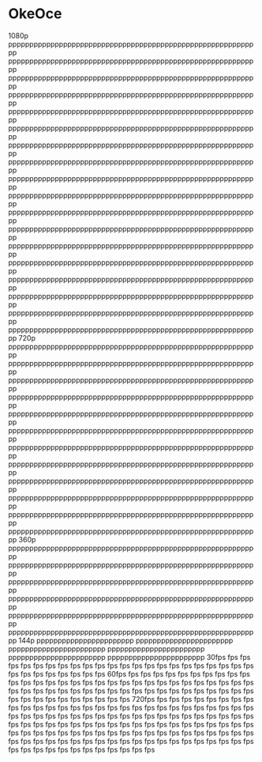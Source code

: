 # OkeOce
1080p
pppppppppppppppppppppppppppppppppppppppppppppppppppppppppppp
pppppppppppppppppppppppppppppppppppppppppppppppppppppppppppp
pppppppppppppppppppppppppppppppppppppppppppppppppppppppppppp
pppppppppppppppppppppppppppppppppppppppppppppppppppppppppppp
pppppppppppppppppppppppppppppppppppppppppppppppppppppppppppp
pppppppppppppppppppppppppppppppppppppppppppppppppppppppppppp
pppppppppppppppppppppppppppppppppppppppppppppppppppppppppppp
pppppppppppppppppppppppppppppppppppppppppppppppppppppppppppp
pppppppppppppppppppppppppppppppppppppppppppppppppppppppppppp
pppppppppppppppppppppppppppppppppppppppppppppppppppppppppppp
pppppppppppppppppppppppppppppppppppppppppppppppppppppppppppp
pppppppppppppppppppppppppppppppppppppppppppppppppppppppppppp
pppppppppppppppppppppppppppppppppppppppppppppppppppppppppppp
pppppppppppppppppppppppppppppppppppppppppppppppppppppppppppp
pppppppppppppppppppppppppppppppppppppppppppppppppppppppppppp
pppppppppppppppppppppppppppppppppppppppppppppppppppppppppppp
pppppppppppppppppppppppppppppppppppppppppppppppppppppppppppp
pppppppppppppppppppppppppppppppppppppppppppppppppppppppppppp
720p
pppppppppppppppppppppppppppppppppppppppppppppppppppppppppppp
pppppppppppppppppppppppppppppppppppppppppppppppppppppppppppp
pppppppppppppppppppppppppppppppppppppppppppppppppppppppppppp
pppppppppppppppppppppppppppppppppppppppppppppppppppppppppppp
pppppppppppppppppppppppppppppppppppppppppppppppppppppppppppp
pppppppppppppppppppppppppppppppppppppppppppppppppppppppppppp
pppppppppppppppppppppppppppppppppppppppppppppppppppppppppppp
pppppppppppppppppppppppppppppppppppppppppppppppppppppppppppp
pppppppppppppppppppppppppppppppppppppppppppppppppppppppppppp
pppppppppppppppppppppppppppppppppppppppppppppppppppppppppppp
pppppppppppppppppppppppppppppppppppppppppppppppppppppppppppp
pppppppppppppppppppppppppppppppppppppppppppppppppppppppppppp
360p
pppppppppppppppppppppppppppppppppppppppppppppppppppppppppppp
pppppppppppppppppppppppppppppppppppppppppppppppppppppppppppp
pppppppppppppppppppppppppppppppppppppppppppppppppppppppppppp
pppppppppppppppppppppppppppppppppppppppppppppppppppppppppppp
pppppppppppppppppppppppppppppppppppppppppppppppppppppppppppp
pppppppppppppppppppppppppppppppppppppppppppppppppppppppppppp
144p
ppppppppppppppppppppppp
ppppppppppppppppppppppp
ppppppppppppppppppppppp
ppppppppppppppppppppppp
ppppppppppppppppppppppp
ppppppppppppppppppppppp
30fps
fps fps fps fps fps fps fps fps fps fps
fps fps fps fps fps fps fps fps fps fps
fps fps fps fps fps fps fps fps fps fps
60fps
fps fps fps fps fps fps fps fps fps fps
fps fps fps fps fps fps fps fps fps fps
fps fps fps fps fps fps fps fps fps fps
fps fps fps fps fps fps fps fps fps fps
fps fps fps fps fps fps fps fps fps fps
fps fps fps fps fps fps fps fps fps fps
720fps
fps fps fps fps fps fps fps fps fps fps
fps fps fps fps fps fps fps fps fps fps
fps fps fps fps fps fps fps fps fps fps
fps fps fps fps fps fps fps fps fps fps
fps fps fps fps fps fps fps fps fps fps
fps fps fps fps fps fps fps fps fps fps
fps fps fps fps fps fps fps fps fps fps
fps fps fps fps fps fps fps fps fps fps
fps fps fps fps fps fps fps fps fps fps
fps fps fps fps fps fps fps fps fps fps
fps fps fps fps fps fps fps fps fps fps
fps fps fps fps fps fps fps fps fps fps
